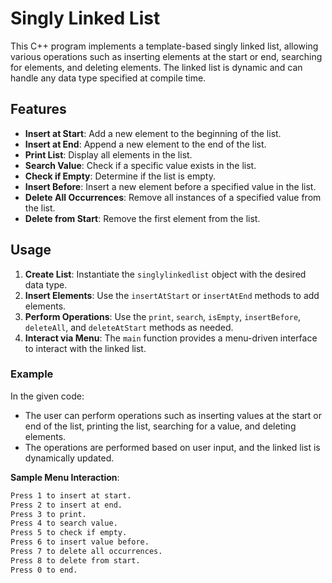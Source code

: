 # Singly Linked List

This C++ program implements a template-based singly linked list, allowing various operations such as inserting elements at the start or end, searching for elements, and deleting elements. The linked list is dynamic and can handle any data type specified at compile time.

## Features

- **Insert at Start**: Add a new element to the beginning of the list.
- **Insert at End**: Append a new element to the end of the list.
- **Print List**: Display all elements in the list.
- **Search Value**: Check if a specific value exists in the list.
- **Check if Empty**: Determine if the list is empty.
- **Insert Before**: Insert a new element before a specified value in the list.
- **Delete All Occurrences**: Remove all instances of a specified value from the list.
- **Delete from Start**: Remove the first element from the list.

## Usage

1. **Create List**: Instantiate the `singlylinkedlist` object with the desired data type.
2. **Insert Elements**: Use the `insertAtStart` or `insertAtEnd` methods to add elements.
3. **Perform Operations**: Use the `print`, `search`, `isEmpty`, `insertBefore`, `deleteAll`, and `deleteAtStart` methods as needed.
4. **Interact via Menu**: The `main` function provides a menu-driven interface to interact with the linked list.

### Example

In the given code:

- The user can perform operations such as inserting values at the start or end of the list, printing the list, searching for a value, and deleting elements.
- The operations are performed based on user input, and the linked list is dynamically updated.

**Sample Menu Interaction**:
```bash
Press 1 to insert at start.
Press 2 to insert at end.
Press 3 to print.
Press 4 to search value.
Press 5 to check if empty.
Press 6 to insert value before.
Press 7 to delete all occurrences.
Press 8 to delete from start.
Press 0 to end.